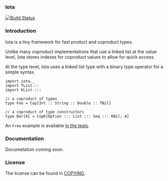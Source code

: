 ### Iota
[![Build Status](https://api.travis-ci.org/47deg/iota.png?branch=master)](https://travis-ci.org/47deg/iota)

### Introduction

Iota is a tiny framework for fast product and coproduct types.

Unlike many coproduct implementations that use a linked list at the
value level, Iota stores indexes for coproduct values to allow for
quick access.

At the type level, Iota uses a linked list type with a binary type
operator for a simple syntax.

```tut:silent
import iota._
import TList.::
import KList.:::

// a coproduct of types
type Foo = Cop[Int :: String :: Double :: TNil]

// a coproduct of type constructors
type Bar[A] = CopK[Option ::: List ::: Seq ::: KNil, A]
```

An `Free` example is available [in the tests][free example].

### Documentation

Documetation coming soon.

### License
The license can be found in [COPYING].

[COPYING]: COPYING
[free example]: modules/core/src/test/scala/iotatests/FreeCopKTests.scala
